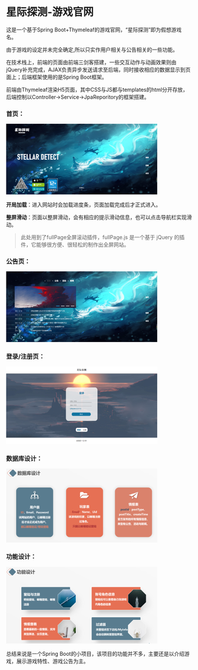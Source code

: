 # 星际探测-游戏官网

这是一个基于Spring Boot+Thymeleaf的游戏官网，“星际探测”即为假想游戏名。

由于游戏的设定并未完全确定,所以只实作用户相关与公告相关的一些功能。

在技术栈上，前端的页面由前端三剑客搭建，一些交互动作与动画效果则由jQuery补充完成，AJAX负责异步发送请求至后端，同时接收相应的数据显示到页面上；后端框架使用的是Spring Boot框架。

前端由Thymeleaf渲染H5页面，其中CSS与JS都与templates的html分开存放，后端控制以Controller->Service->JpaReporitory的框架搭建。

### 首页：

<img src="src\main\resources\static\images\result-index1.png" style="zoom:40%;" />

**开局加载**：进入网站时会加载进度条，页面加载完成后才正式进入。

**整屏滑动**：页面以整屏滑动，会有相应的提示滑动信息，也可以点击导航栏实现滑动。

> 此处用到了fullPage全屏滚动插件，fullPage.js 是一个基于 jQuery 的插件，它能够很方便、很轻松的制作出全屏网站。

### 公告页：

<img src="src\main\resources\static\images\result-index2.png" style="zoom:40%;" />

### 登录/注册页：

<img src="src\main\resources\static\images\result-login.png" style="zoom:40%;" />

### 数据库设计：

<img src="src\main\resources\static\images\db_design.png" alt="db_design" style="zoom:40%;" />

### 功能设计：

<img src="src\main\resources\static\images\function_design.png" alt="function_design" style="zoom:40%;" />

总结来说是一个Spring Boot的小项目，该项目的功能并不多，主要还是以介绍游戏，展示游戏特性、游戏公告为主。